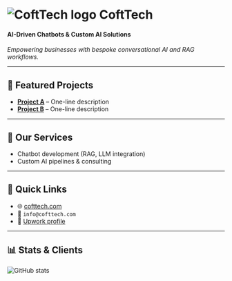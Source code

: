 # ![CoftTech logo](./assets/logo.png) CoftTech  
#### AI-Driven Chatbots & Custom AI Solutions  

_Empowering businesses with bespoke conversational AI and RAG workflows._  

---
## 📂 Featured Projects  
- **[Project A](link)** – One-line description  
- **[Project B](link)** – One-line description  

---
## 🚀 Our Services  
- Chatbot development (RAG, LLM integration)  
- Custom AI pipelines & consulting  

---
## 🔗 Quick Links  
- 🌐 [cofttech.com](https://cofttech.com)  
- 📧 `info@cofttech.com`  
- 💼 [Upwork profile](your-upwork-link)  

---
## 📊 Stats & Clients  
![GitHub stats](https://github-readme-stats.vercel.app/api?username=cofttech)  
